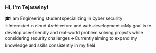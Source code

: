 ### Hi, I'm Tejaswiny!

🎓I am Engineering student specializing in Cyber security  
✨Interested in cloud Architecture and web-development 
✏️My goal is to develop user-friendly and real-world problem solving projects while considering security challenges 
✈️Currently aiming to expand my knowledge and skills consistently in my field 
